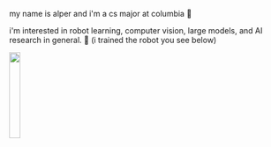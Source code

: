 my name is alper and i'm a cs major at columbia 🤖 

i'm interested in robot learning, computer vision, large models, and AI research in general. 🔭
(i trained the robot you see below)

<img src="https://user-images.githubusercontent.com/9828549/228425182-72a91cfd-0a19-479d-b79e-fd99f6be4274.gif" width="20%">

<!--
**alpercanberk/alpercanberk** is a ✨ _special_ ✨ repository because its `README.md` (this file) appears on your GitHub profile.

Here are some ideas to get you started:

- 🔭 I’m currently working on ...
- 🌱 I’m currently learning ...
- 👯 I’m looking to collaborate on ...
- 🤔 I’m looking for help with ...
- 💬 Ask me about ...
- 📫 How to reach me: ...
- 😄 Pronouns: ...
- ⚡ Fun fact: ...
-->



